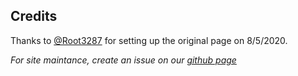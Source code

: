 ## Credits
Thanks to [@Root3287](https://root3287.site/) for setting up the original page on 8/5/2020.

_For site maintance, create an issue on our [github page](https://github.com/UNL-UAV/unl-uav.github.io/issues)_
